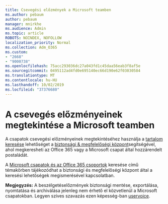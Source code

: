 ```yaml
---
title: Csevegési előzmények a Microsoft teamben
ms.author: pebaum
author: pebaum
manager: mnirkhe
ms.audience: Admin
ms.topic: article
ROBOTS: NOINDEX, NOFOLLOW
localization_priority: Normal
ms.collection: Adm_O365
ms.custom:
- "2668"
- "9000738"
ms.openlocfilehash: 75acc293036dc27a043fd1c45daa56eab3f8af5e
ms.sourcegitcommit: 0495112ad4fd0e695140ec66d190e62f03030584
ms.translationtype: MT
ms.contentlocale: hu-HU
ms.lasthandoff: 10/02/2019
ms.locfileid: "37376680"
---
```

# <a name="viewing-chat-history-in-microsoft-teams"></a>A csevegés előzményeinek megtekintése a Microsoft teamben

A csapatok csevegési előzményeinek megtekintéséhez használja a [tartalom keresése](https://sip.protection.office.com/contentsearchbeta?ContentOnly=1) lehetőséget a [biztonsági & megfelelőségi központ](https://sip.protection.office.com/insightdashboard)segítségével, ahol megkeresheti az Office 365 vagy a Microsoft csapat által hozzárendelt postaládát. 

A [Microsoft csapatok és az Office 365 csoportok](https://docs.microsoft.com/office365/securitycompliance/content-search#searching-microsoft-teams-and-office-365-groups) keresése című témakörben tájékozódhat a biztonsági és megfelelőségi központ által a keresési lehetőségek megismerésével kapcsolatban. 

**Megjegyzés:** A beszélgetéselőzmények biztonsági mentése, exportálása, nyomtatása és archiválása jelenleg nem érhető el közvetlenül a Microsoft csapatokban. Legyen szíves szavazás ezen képesség-ban [uservoice](https://microsoftteams.uservoice.com/forums/555103-public/suggestions/16982542-backup-export-printing-archive-options?page=2&per_page=20). 